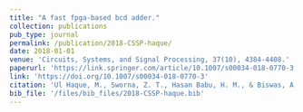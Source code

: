 ```yaml
---
title: "A fast fpga-based bcd adder."
collection: publications
pub_type: journal
permalink: /publication/2018-CSSP-haque/
date: 2018-01-01
venue: 'Circuits, Systems, and Signal Processing, 37(10), 4384-4408.'
paperurl: 'https://link.springer.com/article/10.1007/s00034-018-0770-3'
link: 'https://doi.org/10.1007/s00034-018-0770-3'
citation: 'Ul Haque, M., Sworna, Z. T., Hasan Babu, H. M., & Biswas, A. K. (2018). A fast fpga-based bcd adder. Circuits, Systems, and Signal Processing, 37(10), 4384-4408.'
bib_file: '/files/bib_files/2018-CSSP-haque.bib'
---
```


